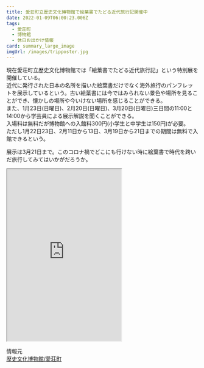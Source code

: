 ```yaml
---
title: 愛荘町立歴史文化博物館で絵葉書でたどる近代旅行記開催中
date: 2022-01-09T06:00:23.006Z
tags:
  - 愛荘町
  - 博物館
  - 休日お出かけ情報
card: summary_large_image
imgUrl: /images/tripposter.jpg
---
```

現在愛荘町立歴史文化博物館では「絵葉書でたどる近代旅行記」という特別展を開催している。  
近代に発行された日本の名所を描いた絵葉書だけでなく海外旅行のパンフレットを展示しているという。古い絵葉書には今ではみられない景色や場所を見ることができ、懐かしの場所や今いけない場所を感じることができる。  
また、1月23日(日曜日)、2月20日(日曜日)、3月20日(日曜日)三日間の11:00と14:00から学芸員による展示解説を聞くことができる。  
入場料は無料だが博物館への入館料300円(小学生と中学生は150円)が必要。  
ただし1月22日23日、2月11日から13日、3月19日から21日までの期間は無料で入館できるという。

展示は3月21日まで。このコロナ禍でどこにも行けない時に絵葉書で時代を跨いだ旅行してみてはいかがだろうか。

<iframe src="https://www.google.com/maps/embed?pb=!1m18!1m12!1m3!1d30378.530850192587!2d136.25860042785834!3d35.15290126777924!2m3!1f0!2f0!3f0!3m2!1i1024!2i768!4f13.1!3m3!1m2!1s0x6003d737b60ccd8b%3A0x706923bb381538ef!2z5oSb6I2Y55S656uLIOattOWPsuaWh-WMluWNmueJqemkqA!5e0!3m2!1sja!2sjp!4v1641707019065!5m2!1sja!2sjp" style="width:"100%"; height="450";border:0;" allowfullscreen="" loading="lazy"></iframe>

情報元  
[歴史文化博物館/愛荘町](https://www.town.aisho.shiga.jp/hakubutsukan/index.html)